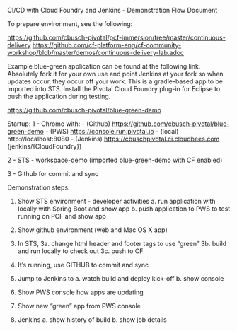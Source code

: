 CI/CD with Cloud Foundry and Jenkins - Demonstration Flow Document

To prepare environment, see the following:

https://github.com/cbusch-pivotal/pcf-immersion/tree/master/continuous-delivery
https://github.com/cf-platform-eng/cf-community-workshop/blob/master/demos/continuous-delivery-lab.adoc

Example blue-green application can be found at the following link. Absolutely fork it for your own use and point Jenkins at your fork so when updates occur, they occur off your work. This is a gradle-based app to be imported into STS. Install the Pivotal Cloud Foundry plug-in for Eclipse to push the application during testing.

https://github.com/cbusch-pivotal/blue-green-demo

Startup:
1 - Chrome with:
	- (Github)  https://github.com/cbusch-pivotal/blue-green-demo
	- (PWS)     https://console.run.pivotal.io
	- (local)   http://localhost:8080
	- (Jenkins) https://cbuschpivotal.ci.cloudbees.com (jenkins/{CloudFoundry})

2 - STS - workspace-demo (imported blue-green-demo with CF enabled)

3 - Github for commit and sync


Demonstration steps:
1. Show STS environment - developer activities
	a. run application with locally with Spring Boot and show app
	b. push application to PWS to test running on PCF and show app

2. Show github environment (web and Mac OS X app)

3. In STS,
    3a. change html header and footer tags to use “green”
    3b. build and run locally to check out
    3c. push to CF

4. It’s running, use GITHUB to commit and sync

5. Jump to Jenkins to
	a. watch build and deploy kick-off
	b. show console

6. Show PWS console how apps are updating

7. Show new “green” app from PWS console

8. Jenkins
	a. show history of build
	b. show job details
